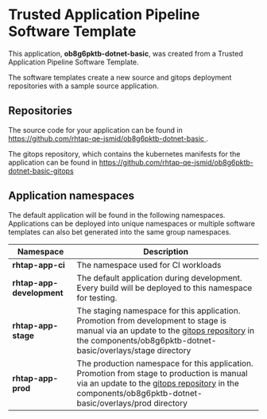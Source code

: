 # Trusted Application Pipeline Software Template

This application, **ob8g6pktb-dotnet-basic**, was created from a Trusted Application Pipeline Software Template.

The software templates create a new source and gitops deployment repositories with a sample source application. 

## Repositories

The source code for your application can be found in [https://github.com/rhtap-qe-jsmid/ob8g6pktb-dotnet-basic ](https://github.com/rhtap-qe-jsmid/ob8g6pktb-dotnet-basic ).
 
The gitops repository, which contains the kubernetes manifests for the application can be found in 
[https://github.com/rhtap-qe-jsmid/ob8g6pktb-dotnet-basic-gitops ](https://github.com/rhtap-qe-jsmid/ob8g6pktb-dotnet-basic-gitops ) 

## Application namespaces 

The default application will be found in the following namespaces. Applications can be deployed into unique namespaces or multiple software templates can also bet generated into the same group namespaces.  

|  Namespace   |  Description   |  
| -------- | -------- |
| **rhtap-app-ci** | The namespace used for CI workloads |
| **rhtap-app-development** | The default application during development. Every build will be deployed to this namespace for testing. |
| **rhtap-app-stage** | The staging namespace for this application. Promotion from development to stage is manual via an update to the [gitops repository](https://github.com/rhtap-qe-jsmid/ob8g6pktb-dotnet-basic-gitops ) in the components/ob8g6pktb-dotnet-basic/overlays/stage directory |
| **rhtap-app-prod** | The production namespace for this application. Promotion from stage to production is manual via an update to the [gitops repository](https://github.com/rhtap-qe-jsmid/ob8g6pktb-dotnet-basic-gitops ) in the components/ob8g6pktb-dotnet-basic/overlays/prod directory |